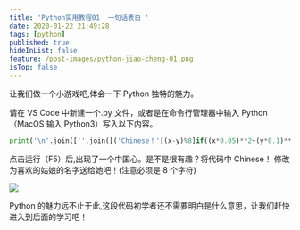```yaml
---
title: 'Python实用教程01  一句话表白 '
date: 2020-01-22 21:49:28
tags: [python]
published: true
hideInList: false
feature: /post-images/python-jiao-cheng-01.png
isTop: false
---
```

让我们做一个小游戏吧,体会一下 Python 独特的魅力。
<!-- more -->


请在 VS Code 中新建一个.py 文件，或者是在命令行管理器中输入 Python（MacOS 输入 Python3）写入以下内容。

```python
print('\n'.join([''.join([('Chinese！'[(x-y)%8]if((x*0.05)**2+(y*0.1)**2-1)**3-(x*0.05)**2*(y*0.1)**3<=0 else' ')for x in range(-30,30)])for y in range(15,-15,-1)]))
```

点击运行（F5）后,出现了一个中国心。是不是很有趣？将代码中 Chinese！ 修改为喜欢的姑娘的名字送给她吧！(注意必须是 8 个字符)

![](http://doc.xr1228.com//post-images/1579701034908.png)

Python 的魅力远不止于此,这段代码初学者还不需要明白是什么意思，让我们赶快进入到后面的学习吧！
